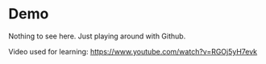 # Demo

Nothing to see here. Just playing around with Github.

Video used for learning: https://www.youtube.com/watch?v=RGOj5yH7evk
